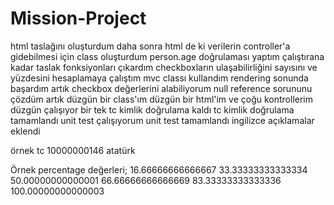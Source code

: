 # Mission-Project
html taslağını oluşturdum
daha sonra html de ki verilerin controller'a gidebilmesi için class oluşturdum
person.age doğrulaması yaptım çalıştırana kadar
taslak fonksiyonları çıkardım
checkboxların ulaşabilirliğini sayısını ve yüzdesini hesaplamaya çalıştım mvc classı kullandım rendering
sonunda başardım artık checkbox değerlerini alabiliyorum null reference sorununu çözdüm
artık düzgün bir class'ım düzgün bir html'im ve çoğu kontrollerim düzgün çalışıyor bir tek tc kimlik doğrulama kaldı
tc kimlik doğrulama tamamlandı
unit test çalışıyorum
unit test tamamlandı
ingilizce açıklamalar eklendi

örnek tc 10000000146 atatürk


Örnek percentage değerleri;
16.66666666666667
33.33333333333334
50.00000000000001
66.66666666666669
83.33333333333336
100.00000000000003
